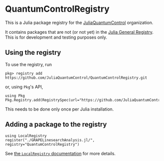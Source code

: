 # QuantumControlRegistry

This is a Julia package registry for the [JuliaQuantumControl](https://github.com/JuliaQuantumControl) organization.

It contains packages that are not (or not yet) in the [Julia General Registry](https://github.com/JuliaRegistries/General). This is for development and testing purposes only.

## Using the registry

To use the registry, run

~~~
pkg> registry add https://github.com/JuliaQuantumControl/QuantumControlRegistry.git
~~~

or, using `Pkg`'s API,

~~~
using Pkg
Pkg.Registry.add(RegistrySpec(url="https://github.com/JuliaQuantumControl/QuantumControlRegistry.git"))
~~~

This needs to be done only once per Julia installation.

## Adding a package to the registry

~~~
using LocalRegistry
register("./GRAPELinesearchAnalysis.jl/", registry="QuantumControlRegistry")
~~~

See [the `LocalRegistry` documentation](https://github.com/GunnarFarneback/LocalRegistry.jl#readme) for more details.
